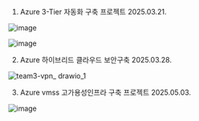 1. Azure 3-Tier 자동화 구축 프로젝트 2025.03.21.

![image](https://github.com/user-attachments/assets/01377f5a-5d5f-4ad4-8aae-e7b49fd4790f)

![image](https://github.com/user-attachments/assets/570470d9-1d38-4ffb-821c-ab18b6a104fb)

2. Azure 하이브리드 클라우드 보안구축 2025.03.28.

![team3-_vpn__ drawio_1](https://github.com/user-attachments/assets/eac86385-5b03-4de8-9ea3-fabf7208c287)

3. Azure vmss 고가용성인프라 구축 프로젝트 2025.05.03.

![image](https://github.com/user-attachments/assets/a35614ed-8cd2-4255-b43c-074a75ea72e3)

